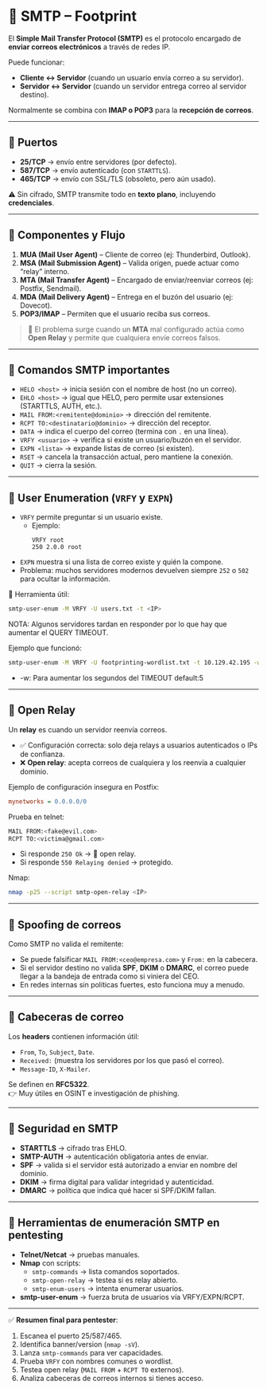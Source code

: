 # 📧 SMTP – Footprint

El **Simple Mail Transfer Protocol (SMTP)** es el protocolo encargado de **enviar correos electrónicos** a través de redes IP.  

Puede funcionar:  
- **Cliente ↔ Servidor** (cuando un usuario envía correo a su servidor).  
- **Servidor ↔ Servidor** (cuando un servidor entrega correo al servidor destino).  

Normalmente se combina con **IMAP o POP3** para la **recepción de correos**.  

---

## 📌 Puertos
- **25/TCP** → envío entre servidores (por defecto).  
- **587/TCP** → envío autenticado (con `STARTTLS`).  
- **465/TCP** → envío con SSL/TLS (obsoleto, pero aún usado).  

⚠️ Sin cifrado, SMTP transmite todo en **texto plano**, incluyendo **credenciales**.  

---

## 📌 Componentes y Flujo
1. **MUA (Mail User Agent)** – Cliente de correo (ej: Thunderbird, Outlook).  
2. **MSA (Mail Submission Agent)** – Valida origen, puede actuar como “relay” interno.  
3. **MTA (Mail Transfer Agent)** – Encargado de enviar/reenviar correos (ej: Postfix, Sendmail).  
4. **MDA (Mail Delivery Agent)** – Entrega en el buzón del usuario (ej: Dovecot).  
5. **POP3/IMAP** – Permiten que el usuario reciba sus correos.  

> 🔑 El problema surge cuando un **MTA** mal configurado actúa como **Open Relay** y permite que cualquiera envíe correos falsos.  

---

## 📌 Comandos SMTP importantes
- `HELO <host>` → inicia sesión con el nombre de host (no un correo).  
- `EHLO <host>` → igual que HELO, pero permite usar extensiones (STARTTLS, AUTH, etc.).  
- `MAIL FROM:<remitente@dominio>` → dirección del remitente.  
- `RCPT TO:<destinatario@dominio>` → dirección del receptor.  
- `DATA` → indica el cuerpo del correo (termina con `.` en una línea).  
- `VRFY <usuario>` → verifica si existe un usuario/buzón en el servidor.  
- `EXPN <lista>` → expande listas de correo (si existen).  
- `RSET` → cancela la transacción actual, pero mantiene la conexión.  
- `QUIT` → cierra la sesión.  

---

## 📌 User Enumeration (`VRFY` y `EXPN`)
- `VRFY` permite preguntar si un usuario existe.  
  - Ejemplo:  
    ```
    VRFY root
    250 2.0.0 root
    ```  
- `EXPN` muestra si una lista de correo existe y quién la compone.  
- Problema: muchos servidores modernos devuelven siempre `252` o `502` para ocultar la información.  

🔧 Herramienta útil:  
```bash
smtp-user-enum -M VRFY -U users.txt -t <IP>
```

NOTA: Algunos servidores tardan en responder por lo que hay que aumentar el QUERY TIMEOUT.

Ejemplo que funcionó:
```bash
smtp-user-enum -M VRFY -U footprinting-wordlist.txt -t 10.129.42.195 -w 25 -v
```
- -w: Para aumentar los segundos del TIMEOUT default:5



---

## 📌 Open Relay
Un **relay** es cuando un servidor reenvía correos.  

- ✅ Configuración correcta: solo deja relays a usuarios autenticados o IPs de confianza.  
- ❌ **Open relay**: acepta correos de cualquiera y los reenvía a cualquier dominio.  

Ejemplo de configuración insegura en Postfix:  
```ini
mynetworks = 0.0.0.0/0
```

Prueba en telnet:  
```bash
MAIL FROM:<fake@evil.com>
RCPT TO:<victima@gmail.com>
```
- Si responde `250 Ok` → 🚨 open relay.  
- Si responde `550 Relaying denied` → protegido.  

Nmap:  
```bash
nmap -p25 --script smtp-open-relay <IP>
```

---

## 📌 Spoofing de correos
Como SMTP no valida el remitente:  
- Se puede falsificar `MAIL FROM:<ceo@empresa.com>` y `From:` en la cabecera.  
- Si el servidor destino no valida **SPF**, **DKIM** o **DMARC**, el correo puede llegar a la bandeja de entrada como si viniera del CEO.  
- En redes internas sin políticas fuertes, esto funciona muy a menudo.  

---

## 📌 Cabeceras de correo
Los **headers** contienen información útil:  
- `From`, `To`, `Subject`, `Date`.  
- `Received:` (muestra los servidores por los que pasó el correo).  
- `Message-ID`, `X-Mailer`.  

Se definen en **RFC5322**.  
👉 Muy útiles en OSINT e investigación de phishing.  

---

## 📌 Seguridad en SMTP
- **STARTTLS** → cifrado tras EHLO.  
- **SMTP-AUTH** → autenticación obligatoria antes de enviar.  
- **SPF** → valida si el servidor está autorizado a enviar en nombre del dominio.  
- **DKIM** → firma digital para validar integridad y autenticidad.  
- **DMARC** → política que indica qué hacer si SPF/DKIM fallan.  

---

## 📌 Herramientas de enumeración SMTP en pentesting
- **Telnet/Netcat** → pruebas manuales.  
- **Nmap** con scripts:
  - `smtp-commands` → lista comandos soportados.  
  - `smtp-open-relay` → testea si es relay abierto.  
  - `smtp-enum-users` → intenta enumerar usuarios.  
- **smtp-user-enum** → fuerza bruta de usuarios vía VRFY/EXPN/RCPT.  

---

✅ **Resumen final para pentester**:  
1. Escanea el puerto 25/587/465.  
2. Identifica banner/version (`nmap -sV`).  
3. Lanza `smtp-commands` para ver capacidades.  
4. Prueba `VRFY` con nombres comunes o wordlist.  
5. Testea open relay (`MAIL FROM` + `RCPT TO` externos).  
6. Analiza cabeceras de correos internos si tienes acceso.  
